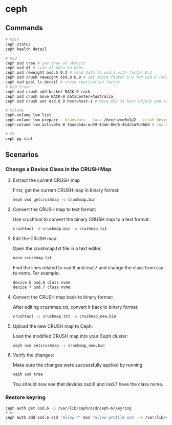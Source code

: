 # ceph

## Commands

```bash
# Main
ceph status
ceph health detail

# OSD
ceph osd tree # see tree of objects
ceph osd df # size of data on OSDs
ceph osd reweight osd.5 0.2 # send data to osd.5 with factor 0.2
ceph osd crush reweight osd.0 0.8 # set store factor 0.8 for osd.0 (moving data)
ceph osd pool ls detail # check replication factor
# OSD Crush
ceph osd crush add-bucket RACK-0 rack
ceph osd crush move RACK-0 datacenter=Australia
ceph osd crush set osd.8 0 host=host-1 # move OSD to host object and set weight 0.0

# Volume
ceph-volume lvm list
ceph-volume lvm prepare --bluestore --data /dev/nvme0n1p2 --crush-device-class nvme # create OSD with specific class
ceph-volume lvm activate 0 faaca5da-ec09-44ab-8ed6-4b4c5a7ddbbd # run OSD 0 with id 0 and fsid faaca5da-ec09-44ab-8ed6-4b4c5a7ddbbd

# PG
ceph pg stat
```

## Scenarios

### Change a Device Class in the CRUSH Map

1. Extract the current CRUSH map

    First, get the current CRUSH map in binary format:
    ```bash
    ceph osd getcrushmap -o crushmap.bin
    ```

2. Convert the CRUSH map to text format:

    Use crushtool to convert the binary CRUSH map to a text format:
    ```bash
    crushtool -d crushmap.bin -o crushmap.txt
    ```

3. Edit the CRUSH map:

    Open the crushmap.txt file in a text editor:
    ```bash
    nano crushmap.txt
    ```

    Find the lines related to osd.6 and osd.7 and change the class from ssd to nvme. For example:
    ```bash
    device 6 osd.6 class nvme
    device 7 osd.7 class nvme
    ```
4. Convert the CRUSH map back to binary format:

    After editing crushmap.txt, convert it back to binary format:
    ```bash
    crushtool -c crushmap.txt -o crushmap_new.bin
    ```

5. Upload the new CRUSH map to Ceph:

    Load the modified CRUSH map into your Ceph cluster:
    ```bash
    ceph osd setcrushmap -i crushmap_new.bin
    ```
6. Verify the changes:

    Make sure the changes were successfully applied by running:

    ```bash
    ceph osd tree
    ```
    You should now see that devices osd.6 and osd.7 have the class nvme.

### Restore keyring

```bash
ceph auth get osd.6 -o /var/lib/ceph/osd/ceph-6/keyring
# or
ceph auth add osd.6 osd 'allow *' mon 'allow profile osd' -o /var/lib/ceph/osd/ceph-6/keyring
```
